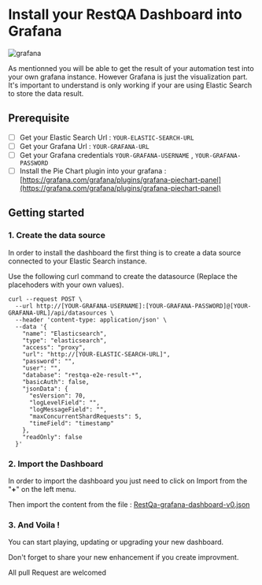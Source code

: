 # Install your RestQA Dashboard into Grafana

![grafana](https://restqa.io/assets/img/utils/screenshot-grafana.png)

As mentionned you will be able to get the result of your automation test into your own grafana instance.
However Grafana is just the visualization part. It's important to understand is only working if your are using Elastic Search to store the data result.

## Prerequisite

- [ ] Get your Elastic Search Url :  `YOUR-ELASTIC-SEARCH-URL`
- [ ] Get your Grafana Url : `YOUR-GRAFANA-URL`
- [ ] Get your Grafana credentials `YOUR-GRAFANA-USERNAME` , `YOUR-GRAFANA-PASSWORD`
- [ ] Install the Pie Chart plugin into your grafana : [https://grafana.com/grafana/plugins/grafana-piechart-panel](https://grafana.com/grafana/plugins/grafana-piechart-panel)

## Getting started 

### 1. Create the data source

In order to install the dashboard the first thing is to create a data source connected to your Elastic Search instance.

Use the following curl command to create the datasource (Replace the placehoders with your own values).

```
curl --request POST \
  --url http://[YOUR-GRAFANA-USERNAME]:[YOUR-GRAFANA-PASSWORD]@[YOUR-GRAFANA-URL]/api/datasources \
  --header 'content-type: application/json' \
  --data '{
    "name": "Elasticsearch",
    "type": "elasticsearch",
    "access": "proxy",
    "url": "http://[YOUR-ELASTIC-SEARCH-URL]",
    "password": "",
    "user": "",
    "database": "restqa-e2e-result-*",
    "basicAuth": false,
    "jsonData": {
      "esVersion": 70,
      "logLevelField": "",
      "logMessageField": "",
      "maxConcurrentShardRequests": 5,
      "timeField": "timestamp"
    },
    "readOnly": false
  }'
```

### 2. Import the Dashboard

In order to import the dashboard you just need to click on Import from the "**+**" on the left menu.

Then import the content from the file : [RestQa-grafana-dashboard-v0.json](./RestQa-grafana-dashboard-v0.json)


### 3. And Voila !

You can start playing, updating or upgrading your new dashboard.

Don't forget to share your new enhancement if you create improvment.

All pull Request are welcomed